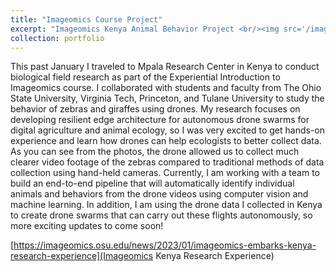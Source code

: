 ```yaml
---
title: "Imageomics Course Project"
excerpt: "Imageomics Kenya Animal Behavior Project <br/><img src='/images/flying_drone.jpg'>"
collection: portfolio
---
```


This past January I traveled to Mpala Research Center in Kenya to conduct biological field research as part of the Experiential Introduction to Imageomics course. I collaborated with students and faculty from The Ohio State University, Virginia Tech, Princeton, and Tulane University to study the behavior of zebras and giraffes using drones. My research focuses on developing resilient edge architecture for autonomous drone swarms for digital agriculture and animal ecology, so I was very excited to get hands-on experience and learn how drones can help ecologists to better collect data. As you can see from the photos, the drone allowed us to collect much clearer video footage of the zebras compared to traditional methods of data collection using hand-held cameras. Currently, I am working with a team to build an end-to-end pipeline that will automatically identify individual animals and behaviors from the drone videos using computer vision and machine learning. In addition, I am using the drone data I collected in Kenya to create drone swarms that can carry out these flights autonomously, so more exciting updates to come soon!

[https://imageomics.osu.edu/news/2023/01/imageomics-embarks-kenya-research-experience](Imageomics Kenya Research Experience)

